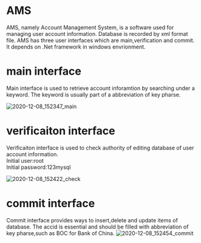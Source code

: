# AMS
AMS, namely Account Management System, is a software used for managing user account information. Database is recorded by xml format file.
AMS has three user interfaces which are main,verification and commit. It depends on .Net framework in windows envrionment.
# main interface
Main interface is used to retrieve account inforamtion by searching under a keyword. The keyword is usually part of a abbreviation of key pharse.

![2020-12-08_152347_main](https://user-images.githubusercontent.com/7277881/101562245-026d5f80-3a02-11eb-94da-aac31bdc9965.jpg)
# verificaiton interface
Verificaiton interface is used to check authority of editing database of user account information.  
Initial user:root   
Initial password:123mysql

![2020-12-08_152422_check](https://user-images.githubusercontent.com/7277881/101562251-04cfb980-3a02-11eb-8c8c-3a471f421ed3.jpg)
# commit interface
Commit interface provides ways to insert,delete and update items of database. The accid is essential and should be filled with
abbreviation of key pharse,such as BOC for Bank of China.
![2020-12-08_152454_commit](https://user-images.githubusercontent.com/7277881/101562252-05685000-3a02-11eb-9693-e8766a366a7a.jpg)
